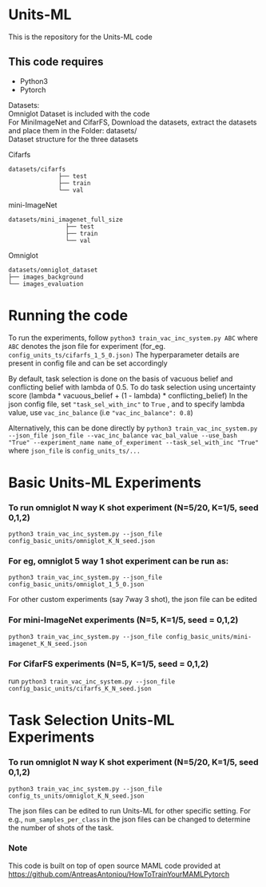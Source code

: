 # Units-ML
This is the repository for the Units-ML code

## This code requires
* Python3
* Pytorch


Datasets: <br />
Omniglot Dataset is included with the code <br />
For MiniImageNet and CifarFS, Download the datasets, extract the datasets and place them in the Folder: datasets/ <br />
Dataset structure for the three datasets<br/>

Cifarfs
```
datasets/cifarfs
              ├── test
              ├── train
              └── val
```            
mini-ImageNet 
```
datasets/mini_imagenet_full_size
                ├── test
                ├── train
                └── val
```
Omniglot
```
datasets/omniglot_dataset
├── images_background
└── images_evaluation
```


# Running the code
To run the experiments, follow ```python3 train_vac_inc_system.py ABC``` where ```ABC``` denotes the json file for experiment (for_eg. ```config_units_ts/cifarfs_1_5_0.json)``` 
The hyperparameter details are present in config file and can be set accordingly

By default, task selection is done on the basis of vacuous belief and conflicting belief with lambda of 0.5.
To do task selection using uncertainty score (lambda * vacuous_belief + (1 - lambda) * conflicting_belief)
In the json config file, set ```"task_sel_with_inc"``` to ```True``` , and to specify lambda value, use ```vac_inc_balance``` (i.e ```"vac_inc_balance": 0.8```)

Alternatively, this can be done directly by
```python3 train_vac_inc_system.py --json_file json_file --vac_inc_balance vac_bal_value --use_bash "True" --experiment_name name_of_experiment --task_sel_with_inc "True"```
where ```json_file``` is ```config_units_ts/...```


# Basic Units-ML Experiments

### To run omniglot N way K shot experiment (N=5/20, K=1/5, seed 0,1,2)
```python3 train_vac_inc_system.py --json_file config_basic_units/omniglot_K_N_seed.json```

### For eg, omniglot 5 way 1 shot experiment can be run as:
```python3 train_vac_inc_system.py --json_file config_basic_units/omniglot_1_5_0.json```

For other custom experiments (say 7way 3 shot), the json file can be edited 

### For mini-ImageNet experiments (N=5, K=1/5, seed = 0,1,2)
```python3 train_vac_inc_system.py --json_file config_basic_units/mini-imagenet_K_N_seed.json```

### For CifarFS experiments (N=5, K=1/5, seed = 0,1,2)
run ```python3 train_vac_inc_system.py --json_file config_basic_units/cifarfs_K_N_seed.json```<br />

# Task Selection Units-ML Experiments

### To run omniglot N way K shot experiment (N=5/20, K=1/5, seed 0,1,2)
```python3 train_vac_inc_system.py --json_file config_ts_units/omniglot_K_N_seed.json```<br />
 
The json files can be edited to run Units-ML for other specific setting. For e.g., ```num_samples_per_class``` in the json files can be changed to determine the number of shots of the task.<br />


### Note <br />
This code is built on top of open source MAML code provided at https://github.com/AntreasAntoniou/HowToTrainYourMAMLPytorch
